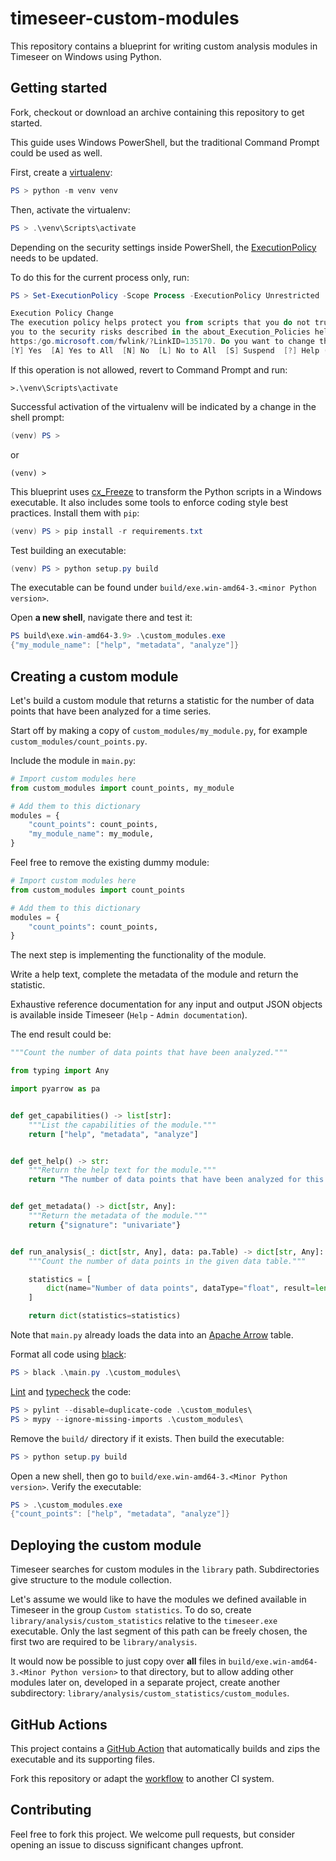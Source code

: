 # timeseer-custom-modules

This repository contains a blueprint for writing custom analysis modules in Timeseer on Windows using Python.

## Getting started

Fork,
checkout or download an archive containing this repository to get started.

This guide uses Windows PowerShell,
but the traditional Command Prompt could be used as well.

First,
create a [virtualenv](https://docs.python.org/3/tutorial/venv.html):

```PowerShell
PS > python -m venv venv
```

Then,
activate the virtualenv:

```PowerShell
PS > .\venv\Scripts\activate
```

Depending on the security settings inside PowerShell,
the [ExecutionPolicy](https:/go.microsoft.com/fwlink/?LinkID=135170) needs to be updated.

To do this for the current process only,
run:

```PowerShell
PS > Set-ExecutionPolicy -Scope Process -ExecutionPolicy Unrestricted

Execution Policy Change
The execution policy helps protect you from scripts that you do not trust. Changing the execution policy might expose
you to the security risks described in the about_Execution_Policies help topic at
https:/go.microsoft.com/fwlink/?LinkID=135170. Do you want to change the execution policy?
[Y] Yes  [A] Yes to All  [N] No  [L] No to All  [S] Suspend  [?] Help (default is "N"): Y
```

If this operation is not allowed,
revert to Command Prompt and run:

```
>.\venv\Scripts\activate
```

Successful activation of the virtualenv will be indicated by a change in the shell prompt:

```PowerShell
(venv) PS >
```

or

```
(venv) >
```

This blueprint uses [cx_Freeze](https://cx-freeze.readthedocs.io/en/latest/) to transform the Python scripts in a Windows executable.
It also includes some tools to enforce coding style best practices.
Install them with `pip`:

```PowerShell
(venv) PS > pip install -r requirements.txt
```

Test building an executable:

```PowerShell
(venv) PS > python setup.py build
```

The executable can be found under `build/exe.win-amd64-3.<minor Python version>`.

Open **a new shell**,
navigate there and test it:

```PowerShell
PS build\exe.win-amd64-3.9> .\custom_modules.exe
{"my_module_name": ["help", "metadata", "analyze"]}
```

## Creating a custom module

Let's build a custom module that returns a statistic for the number of data points that have been analyzed for a time series.

Start off by making a copy of `custom_modules/my_module.py`,
for example `custom_modules/count_points.py`.

Include the module in `main.py`:

```python
# Import custom modules here
from custom_modules import count_points, my_module

# Add them to this dictionary
modules = {
    "count_points": count_points,
    "my_module_name": my_module,
}
```

Feel free to remove the existing dummy module:

```python
# Import custom modules here
from custom_modules import count_points

# Add them to this dictionary
modules = {
    "count_points": count_points,
}
```

The next step is implementing the functionality of the module.

Write a help text,
complete the metadata of the module and return the statistic.

Exhaustive reference documentation for any input and output JSON objects is available inside Timeseer (`Help` - `Admin documentation`).

The end result could be:

```python
"""Count the number of data points that have been analyzed."""

from typing import Any

import pyarrow as pa


def get_capabilities() -> list[str]:
    """List the capabilities of the module."""
    return ["help", "metadata", "analyze"]


def get_help() -> str:
    """Return the help text for the module."""
    return "The number of data points that have been analyzed for this series. "


def get_metadata() -> dict[str, Any]:
    """Return the metadata of the module."""
    return {"signature": "univariate"}


def run_analysis(_: dict[str, Any], data: pa.Table) -> dict[str, Any]:
    """Count the number of data points in the given data table."""

    statistics = [
        dict(name="Number of data points", dataType="float", result=len(data))
    ]

    return dict(statistics=statistics)
```

Note that `main.py` already loads the data into an [Apache Arrow](https://arrow.apache.org/docs/python/index.html) table.

Format all code using [black](https://github.com/psf/black):

```PowerShell
PS > black .\main.py .\custom_modules\
```

[Lint](https://pylint.org/) and [typecheck](http://mypy-lang.org/) the code:

```PowerShell
PS > pylint --disable=duplicate-code .\custom_modules\
PS > mypy --ignore-missing-imports .\custom_modules\
```

Remove the `build/` directory if it exists.
Then build the executable:

```PowerShell
PS > python setup.py build
```

Open a new shell,
then go to `build/exe.win-amd64-3.<Minor Python version>`.
Verify the executable:

```PowerShell
PS > .\custom_modules.exe
{"count_points": ["help", "metadata", "analyze"]}
```

## Deploying the custom module

Timeseer searches for custom modules in the `library` path.
Subdirectories give structure to the module collection.

Let's assume we would like to have the modules we defined available in Timeseer in the group `Custom statistics`.
To do so, create `library/analysis/custom_statistics` relative to the `timeseer.exe` executable.
Only the last segment of this path can be freely chosen,
the first two are required to be `library/analysis`.

It would now be possible to just copy over **all** files in `build/exe.win-amd64-3.<Minor Python version>` to that directory,
but to allow adding other modules later on,
developed in a separate project,
create another subdirectory: `library/analysis/custom_statistics/custom_modules`.

## GitHub Actions

This project contains a [GitHub Action](https://github.com/features/actions) that automatically builds and zips the executable and its supporting files.

Fork this repository or adapt the [workflow](.github/workflows/ci.yml) to another CI system.

## Contributing

Feel free to fork this project.
We welcome pull requests,
but consider opening an issue to discuss significant changes upfront.
